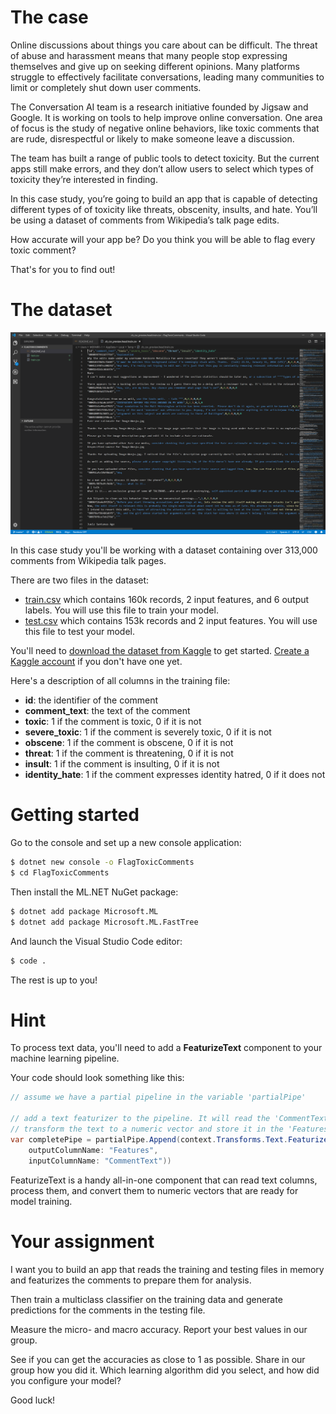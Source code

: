 # The case

Online discussions about things you care about can be difficult. The threat of abuse and harassment means that many people stop expressing themselves and give up on seeking different opinions. Many platforms struggle to effectively facilitate conversations, leading many communities to limit or completely shut down user comments.

The Conversation AI team is a research initiative founded by Jigsaw and Google. It is working on tools to help improve online conversation. One area of focus is the study of negative online behaviors, like toxic comments that are rude, disrespectful or likely to make someone leave a discussion. 

The team has built a range of public tools to detect toxicity. But the current apps still make errors, and they don’t allow users to select which types of toxicity they’re interested in finding.

In this case study, you’re going to build an app that is capable of detecting different types of of toxicity like threats, obscenity, insults, and hate. You’ll be using a dataset of comments from Wikipedia’s talk page edits.

How accurate will your app be? Do you think you will be able to flag every toxic comment? 

That's for you to find out! 

# The dataset

![The dataset](./assets/data.png)

In this case study you'll be working with a dataset containing over 313,000 comments from Wikipedia talk pages. 

There are two files in the dataset:
* [train.csv](https://www.kaggle.com/c/jigsaw-toxic-comment-classification-challenge/download/train.csv) which contains 160k records, 2 input features, and 6 output labels. You will use this file to train your model.
* [test.csv](https://www.kaggle.com/c/jigsaw-toxic-comment-classification-challenge/download/test.csv) which contains 153k records and 2 input features. You will use this file to test your model.

You'll need to [download the dataset from Kaggle](https://www.kaggle.com/c/8076/download-all) to get started. [Create a Kaggle account](https://www.kaggle.com/account/login) if you don't have one yet. 

Here's a description of all columns in the training file:
* **id**: the identifier of the comment
* **comment_text**: the text of the comment
* **toxic**: 1 if the comment is toxic, 0 if it is not
* **severe_toxic**: 1 if the comment is severely toxic, 0 if it is not
* **obscene**: 1 if the comment is obscene, 0 if it is not
* **threat**: 1 if the comment is threatening, 0 if it is not
* **insult**: 1 if the comment is insulting, 0 if it is not
* **identity_hate**: 1 if the comment expresses identity hatred, 0 if it does not

# Getting started
Go to the console and set up a new console application:

```bash
$ dotnet new console -o FlagToxicComments
$ cd FlagToxicComments
```

Then install the ML.NET NuGet package:

```bash
$ dotnet add package Microsoft.ML
$ dotnet add package Microsoft.ML.FastTree
```

And launch the Visual Studio Code editor:

```bash
$ code .
```

The rest is up to you! 

# Hint
To process text data, you'll need to add a **FeaturizeText** component to your machine learning pipeline. 

Your code should look something like this:

```csharp
// assume we have a partial pipeline in the variable 'partialPipe'

// add a text featurizer to the pipeline. It will read the 'CommentText' column,
// transform the text to a numeric vector and store it in the 'Features' column
var completePipe = partialPipe.Append(context.Transforms.Text.FeaturizeText(
    outputColumnName: "Features",
    inputColumnName: "CommentText"))
```

FeaturizeText is a handy all-in-one component that can read text columns, process them, and convert them to numeric vectors 
that are ready for model training. 

# Your assignment
I want you to build an app that reads the training and testing files in memory and featurizes the comments to prepare them for analysis.

Then train a multiclass classifier on the training data and generate predictions for the comments in the testing file. 

Measure the micro- and macro accuracy. Report your best values in our group.

See if you can get the accuracies as close to 1 as possible. Share in our group how you did it. Which learning algorithm did you select, and how did you configure your model? 

Good luck!